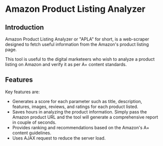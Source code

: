<h1>Amazon Product Listing Analyzer</h1>

<h2>Introduction</h2>
<p>Amazon Product Listing Analyzer or "APLA" for short, is a web-scraper designed to fetch useful information from the Amazon's product listing page.</p> 
<p>This tool is useful to the digital marketeers who wish to analyze a product listing on Amazon and verify it as per A+ content standards.</p>
<h2>Features</h2>
<p>Key features are:</p><ul>
  <li>Generates a score for each parameter such as title, description, features, images, reviews, and ratings for each product listed.</li>
  <li>Saves hours in analyzing the product information. Simply pass the Amazon product URL and the tool will generate a comprehensive report in couple of seconds.</li>
  <li>Provides ranking and recommendations based on the Amazon's A+ content guidelines.</li>
  <li>Uses AJAX request to reduce the server load.</li>
</ul>
